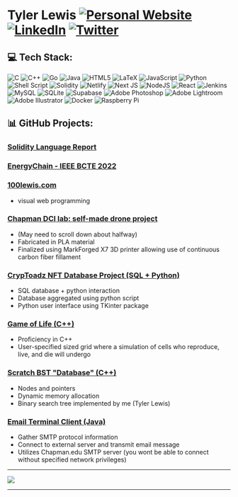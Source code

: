 
<!-- ## 🌐 Socials: -->
# Tyler Lewis [![Personal Website](https://img.shields.io/badge/-100lewis.com-lightgrey)](https://100lewis.com) [![LinkedIn](https://img.shields.io/badge/LinkedIn-%230077B5.svg?logo=linkedin&logoColor=white)](https://linkedin.com/in/Tylew) [![Twitter](https://img.shields.io/badge/Twitter-%231DA1F2.svg?logo=Twitter&logoColor=white)](https://twitter.com/Fslfree ) 

## 💻 Tech Stack:
![C](https://img.shields.io/badge/c-%2300599C.svg?style=for-the-badge&logo=c&logoColor=white) ![C++](https://img.shields.io/badge/c++-%2300599C.svg?style=for-the-badge&logo=c%2B%2B&logoColor=white) ![Go](https://img.shields.io/badge/go-%2300ADD8.svg?style=for-the-badge&logo=go&logoColor=white) ![Java](https://img.shields.io/badge/java-%23ED8B00.svg?style=for-the-badge&logo=java&logoColor=white) ![HTML5](https://img.shields.io/badge/html5-%23E34F26.svg?style=for-the-badge&logo=html5&logoColor=white) ![LaTeX](https://img.shields.io/badge/latex-%23008080.svg?style=for-the-badge&logo=latex&logoColor=white) ![JavaScript](https://img.shields.io/badge/javascript-%23323330.svg?style=for-the-badge&logo=javascript&logoColor=%23F7DF1E) ![Python](https://img.shields.io/badge/python-3670A0?style=for-the-badge&logo=python&logoColor=ffdd54) ![Shell Script](https://img.shields.io/badge/shell_script-%23121011.svg?style=for-the-badge&logo=gnu-bash&logoColor=white) ![Solidity](https://img.shields.io/badge/Solidity-%23363636.svg?style=for-the-badge&logo=solidity&logoColor=white) ![Netlify](https://img.shields.io/badge/netlify-%23000000.svg?style=for-the-badge&logo=netlify&logoColor=#00C7B7) ![Next JS](https://img.shields.io/badge/Next-black?style=for-the-badge&logo=next.js&logoColor=white) ![NodeJS](https://img.shields.io/badge/node.js-6DA55F?style=for-the-badge&logo=node.js&logoColor=white) ![React](https://img.shields.io/badge/react-%2320232a.svg?style=for-the-badge&logo=react&logoColor=%2361DAFB) ![Jenkins](https://img.shields.io/badge/jenkins-%232C5263.svg?style=for-the-badge&logo=jenkins&logoColor=white) ![MySQL](https://img.shields.io/badge/mysql-%2300f.svg?style=for-the-badge&logo=mysql&logoColor=white) ![SQLite](https://img.shields.io/badge/sqlite-%2307405e.svg?style=for-the-badge&logo=sqlite&logoColor=white) ![Supabase](https://img.shields.io/badge/Supabase-3ECF8E?style=for-the-badge&logo=supabase&logoColor=white) ![Adobe Photoshop](https://img.shields.io/badge/adobephotoshop-%2331A8FF.svg?style=for-the-badge&logo=adobephotoshop&logoColor=white) ![Adobe Lightroom](https://img.shields.io/badge/Adobe%20Lightroom-31A8FF.svg?style=for-the-badge&logo=Adobe%20Lightroom&logoColor=white) ![Adobe Illustrator](https://img.shields.io/badge/adobeillustrator-%23FF9A00.svg?style=for-the-badge&logo=adobeillustrator&logoColor=white) ![Docker](https://img.shields.io/badge/docker-%230db7ed.svg?style=for-the-badge&logo=docker&logoColor=white) ![Raspberry Pi](https://img.shields.io/badge/-RaspberryPi-C51A4A?style=for-the-badge&logo=Raspberry-Pi)
## 📊 GitHub Projects:

### [Solidity Language Report](https://github.com/tylew/354-Programming-Languages/blob/ed0ebad04aa3c0f0f46881a4d904b28ff7e482f2/report/production_report.pdf)


### [EnergyChain - IEEE BCTE 2022](https://github.com/tylew/EnergyChain)


### [100lewis.com](https://100lewis.com)
* visual web programming

### [Chapman DCI lab: self-made drone project]([https://sites.google.com/chapman.edu/the-dci-lab/home/showcase#h.93iq8wiok6qo](https://sites.google.com/chapman.edu/the-dci-lab/home/showcase?pli=1#h.93iq8wiok6qo))
* (May need to scroll down about halfway)
* Fabricated in PLA material
* Finalized using MarkForged X7 3D printer allowing use of continuous carbon fiber fillament 

### [CrypToadz NFT Database Project (SQL + Python)](https://github.com/tylew/CrypToad-Tkinter-)
* SQL database + python interaction 
* Database aggregated using python script
* Python user interface using TKinter package

### [Game of Life (C++)](https://github.com/tylew/gameOfLife) 
* Proficiency in C++
* User-specified sized grid where a simulation of cells who reproduce, live, and die will undergo

### [Scratch BST "Database" (C++)](https://github.com/tylew/cpp_BSTdatabase)
* Nodes and pointers
* Dynamic memory allocation
* Binary search tree implemented by me (Tyler Lewis)

### [Email Terminal Client (Java)](https://github.com/tylew/email)
* Gather SMTP protocol information
* Connect to external server and transmit email message
* Utilizes Chapman.edu SMTP server (you wont be able to connect without specified network privileges)

--- 
![](https://github-readme-stats.vercel.app/api/top-langs/?username=Tylew&theme=dark&hide_border=false&include_all_commits=false&count_private=false&layout=compact)

---


<!--
### [Basic Hashmap "Database" (Java)](https://github.com/tylew/Java_HashMapDatabase)
* Hash Map
-->
